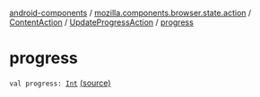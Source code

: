 [android-components](../../../index.md) / [mozilla.components.browser.state.action](../../index.md) / [ContentAction](../index.md) / [UpdateProgressAction](index.md) / [progress](./progress.md)

# progress

`val progress: `[`Int`](https://kotlinlang.org/api/latest/jvm/stdlib/kotlin/-int/index.html) [(source)](https://github.com/mozilla-mobile/android-components/blob/master/components/browser/state/src/main/java/mozilla/components/browser/state/action/BrowserAction.kt#L149)